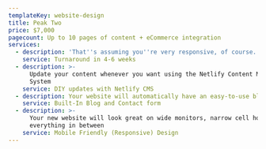 ```yaml
---
templateKey: website-design
title: Peak Two
price: $7,000
pagecount: Up to 10 pages of content + eCommerce integration
services:
  - description: 'That''s assuming you''re very responsive, of course.'
    service: Turnaround in 4-6 weeks
  - description: >-
      Update your content whenever you want using the Netlify Content Management
      System
    service: DIY updates with Netlify CMS
  - description: Your website will automatically have an easy-to-use blog and contact form.
    service: Built-In Blog and Contact form
  - description: >-
      Your new website will look great on wide monitors, narrow cell hones, and
      everything in between
    service: Mobile Friendly (Responsive) Design
---
```

